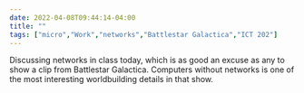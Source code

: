 ```yaml
---
date: 2022-04-08T09:44:14-04:00
title: ""
tags: ["micro","Work","networks","Battlestar Galactica","ICT 202"]
---
```

Discussing networks in class today, which is as good an excuse as any to show a clip from Battlestar Galactica. Computers without networks is one of the most interesting worldbuilding details in that show.
